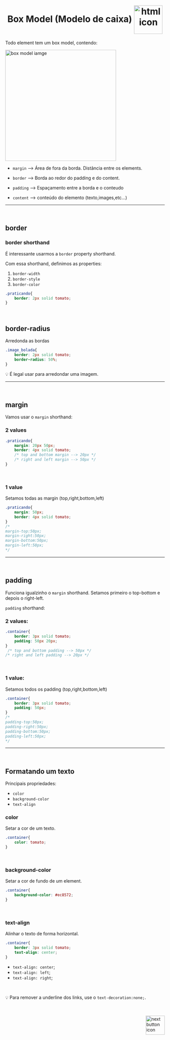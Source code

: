 <h1 align="center">
    Box Model (Modelo de caixa)
    <img src="https://cdn-icons-png.flaticon.com/512/4327/4327005.png" alt="html icon" width="90px" align="center" >
</h1>

Todo element tem um box model, contendo: <br>

<img src="https://miro.medium.com/max/640/1*sKnLrT1TtqWDZg7GWoBCow.webp" alt="box model iamge" width="350px" align="center">

- `margin` --> Área de fora da borda. Distância entre os elements.

- `border` --> Borda ao redor do padding e do content.

- `padding` --> Espaçamento entre a borda e o conteudo

- `content` --> conteúdo do elemento (texto,images,etc...)

<hr>
<br>


## border

### border shorthand
É interessante usarmos a `border` property shorthand.

Com essa shorthand, definimos as properties:
1. `border-width`
2. `border-style`
3. `border-color`

```css
.praticando{
    border: 2px solid tomato;
}
```
<br>

## border-radius
Arredonda as bordas

```css
.image_bolada{
    border: 2px solid tomato;
    border-radius: 50%;
}
```
:bulb: É legal usar para arredondar uma imagem.

<hr>
<br>

## margin
Vamos usar o `margin` shorthand:

### 2 values
```css
.praticando{
    margin: 20px 50px;
    border: 4px solid tomato;
    /* top and bottom margin --> 20px */
    /* right and left margin --> 50px */
}
```
<br>

### 1 value
Setamos todas as margin (top,right,bottom,left)

```css
.praticando{
    margin: 50px;
    border: 4px solid tomato;
}
/* 
margin-top:50px;
margin-right:50px;
margin-bottom:50px;
margin-left:50px;
*/
```

<hr>
<br>

## padding
Funciona igualzinho o `margin` shorthand. Setamos primeiro o top-bottom e depois o right-left.

`padding` shorthand:

### 2 values:
```css
.container{
    border: 3px solid tomato;
    padding: 50px 20px;
}
 /* top and bottom padding --> 50px */
/* right and left padding --> 20px */
```

<br>

### 1 value:
Setamos todos os padding (top,right,bottom,left)
```css
.container{
    border: 3px solid tomato;
    padding: 50px;
}
/* 
padding-top:50px;
padding-right:50px;
padding-bottom:50px;
padding-left:50px;
*/
```

<hr>
<br>

## Formatando um texto
Principais propriedades:

- `color`
- `background-color`
- `text-align`

### color
Setar a cor de um texto.

```css
.container{
    color: tomato;
}
```

<br>

### background-color
Setar a cor de fundo de um element.

```css
.container{
    background-color: #ec8572;
}
```

<br>

### text-align
Alinhar o texto de forma horizontal.

```css
.container{
    border: 3px solid tomato;
    text-align: center;
}
```

- `text-align: center`;
- `text-align: left`;
- `text-align: right`;

<br>

:bulb: Para remover a underline dos links, use o `text-decoration:none;`.

<br>
<br>

<!-- Next page button-->
<a href="https://github.com/lGabrielDev/01.html_css/tree/main/2.CSS/2.fonts">
    <img src="https://cdn-icons-png.flaticon.com/512/5553/5553581.png" alt="next button icon" width="60px" align="right">
</a>